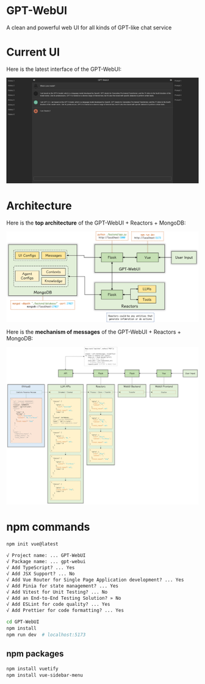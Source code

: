 # GPT-WebUI
A clean and powerful web UI for all kinds of GPT-like chat service

# Current UI

Here is the latest interface of the GPT-WebUI:

![](examples/frontend.png)


# Architecture

Here is the **top architecture** of the GPT-WebUI + Reactors + MongoDB:

![](examples/architecture.png)


Here is the **mechanism of messages** of the GPT-WebUI + Reactors + MongoDB:

![](examples/message_mechanism.png)


# npm commands

```sh
npm init vue@latest
```

```
√ Project name: ... GPT-WebUI
√ Package name: ... gpt-webui
√ Add TypeScript? ... Yes
√ Add JSX Support? ... No
√ Add Vue Router for Single Page Application development? ... Yes
√ Add Pinia for state management? ... Yes
√ Add Vitest for Unit Testing? ... No
√ Add an End-to-End Testing Solution? » No
√ Add ESLint for code quality? ... Yes
√ Add Prettier for code formatting? ... Yes
```

```sh
cd GPT-WebUI
npm install 
npm run dev  # localhost:5173
```

## npm packages

```sh
npm install vuetify
npm install vue-sidebar-menu
```
